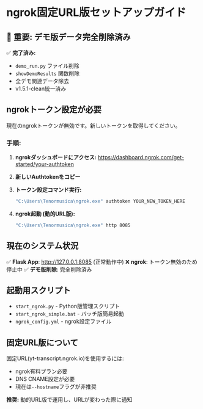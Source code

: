 # ngrok固定URL版セットアップガイド

## 🚨 重要: デモ版データ完全削除済み

✅ **完了済み:**
- `demo_run.py` ファイル削除
- `showDemoResults` 関数削除 
- 全デモ関連データ除去
- v1.5.1-clean統一済み

## ngrokトークン設定が必要

現在のngrokトークンが無効です。新しいトークンを取得してください。

### 手順:

1. **ngrokダッシュボードにアクセス:**
   https://dashboard.ngrok.com/get-started/your-authtoken

2. **新しいAuthtokenをコピー**

3. **トークン設定コマンド実行:**
   ```bash
   "C:\Users\Tenormusica\ngrok.exe" authtoken YOUR_NEW_TOKEN_HERE
   ```

4. **ngrok起動 (動的URL版):**
   ```bash
   "C:\Users\Tenormusica\ngrok.exe" http 8085
   ```

## 現在のシステム状況

✅ **Flask App**: http://127.0.0.1:8085 (正常動作中)
❌ **ngrok**: トークン無効のため停止中
✅ **デモ版削除**: 完全削除済み

## 起動用スクリプト

- `start_ngrok.py` - Python版管理スクリプト
- `start_ngrok_simple.bat` - バッチ版簡易起動
- `ngrok_config.yml` - ngrok設定ファイル

## 固定URL版について

固定URL(yt-transcript.ngrok.io)を使用するには:
- ngrok有料プラン必要
- DNS CNAME設定が必要
- 現在は`--hostname`フラグが非推奨

**推奨:** 動的URL版で運用し、URLが変わった際に通知
